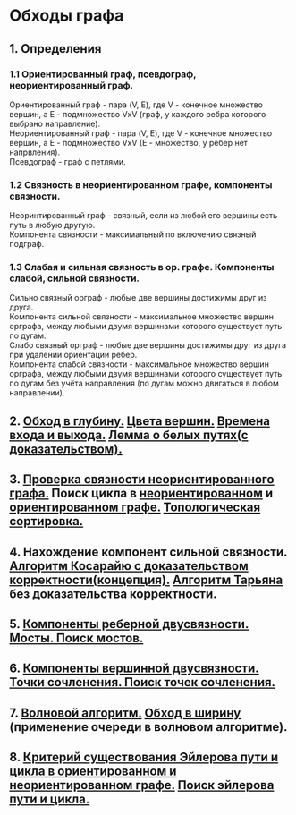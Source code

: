 
# Обходы графа
## 1. Определения
### 1.1 Ориентированный граф, псевдограф, неориентированный граф.
Ориентированный граф - пара (V, E), где V - конечное множество вершин, а E - подмножество VxV (граф, у каждого ребра которого выбрано направление).  
Неориентированный граф - пара (V, E), где V - конечное множество вершин, а E - подмножество VxV (E - множество, у рёбер нет напрвления).  
Псевдограф - граф с петлями.
### 1.2 Связность в неориентированном графе, компоненты связности. 
Неоринтированный граф - связный, если из любой его вершины есть путь в любую другую.  
Компонента связности - максимальный по включению связный подграф.
### 1.3 Слабая и сильная связность в ор. графе. Компоненты слабой, сильной связности.
Сильно связный орграф - любые две вершины достижимы друг из друга.  
Компонента сильной связности - максимальное множество вершин орграфа, между любыми двумя вершинами которого существует путь по дугам.  
Слабо связный орграф - любые две вершины достижимы друг из друга при удалении ориентации рёбер.  
Компонента слабой связности - максимальное множество вершин орграфа, между любыми двумя вершинами которого существует путь по дугам без учёта направления (по дугам можно двигаться в любом направлении).  
## 2. [Обход в глубину.](https://foxford.ru/wiki/informatika/algoritm-poiska-v-glubinu?ysclid=lral2i7bko674812959) [Цвета вершин.](https://neerc.ifmo.ru/wiki/index.php?title=%D0%9E%D0%B1%D1%85%D0%BE%D0%B4_%D0%B2_%D0%B3%D0%BB%D1%83%D0%B1%D0%B8%D0%BD%D1%83,_%D1%86%D0%B2%D0%B5%D1%82%D0%B0_%D0%B2%D0%B5%D1%80%D1%88%D0%B8%D0%BD) [Времена входа и выхода.](https://algorithmica.org/tg/dfs-plus?ysclid=lralfk6nf47276056) [Лемма о белых путях(с доказательством).](https://neerc.ifmo.ru/wiki/index.php?title=%D0%9B%D0%B5%D0%BC%D0%BC%D0%B0_%D0%BE_%D0%B1%D0%B5%D0%BB%D1%8B%D1%85_%D0%BF%D1%83%D1%82%D1%8F%D1%85) 
## 3. [Проверка связности неориентированного графа.](https://neerc.ifmo.ru/wiki/index.php?title=%D0%98%D1%81%D0%BF%D0%BE%D0%BB%D1%8C%D0%B7%D0%BE%D0%B2%D0%B0%D0%BD%D0%B8%D0%B5_%D0%BE%D0%B1%D1%85%D0%BE%D0%B4%D0%B0_%D0%B2_%D0%B3%D0%BB%D1%83%D0%B1%D0%B8%D0%BD%D1%83_%D0%B4%D0%BB%D1%8F_%D0%BF%D1%80%D0%BE%D0%B2%D0%B5%D1%80%D0%BA%D0%B8_%D1%81%D0%B2%D1%8F%D0%B7%D0%BD%D0%BE%D1%81%D1%82%D0%B8) Поиск цикла в [неориентированном](https://e-maxx.ru/algo/finding_cycle) и [ориентированном графе.](https://foxford.ru/wiki/informatika/algoritm-poiska-v-glubinu?ysclid=lral2i7bko674812959) [Топологическая сортировка.](https://algorithmica.org/tg/dfs-plus?ysclid=lralfk6nf47276056)
## 4. Нахождение компонент сильной связности. [Алгоритм Косарайю с доказательством корректности(концепция).](https://habr.com/ru/articles/537290/) [Алгоритм Тарьяна](https://habr.com/ru/articles/709096/) без доказательства корректности.
## 5. [Компоненты реберной двусвязности. Мосты. Поиск мостов.](https://e-maxx.ru/algo/bridge_searching)
## 6. [Компоненты вершинной двусвязности. Точки сочленения. Поиск точек сочленения.](https://e-maxx.ru/algo/cutpoints)
## 7. [Волновой алгоритм.](https://suvitruf.ru/2012/05/13/1176/volnovoj-algoritm-algoritm-li/?ysclid=lrap9080ug65323828) [Обход в ширину](https://habr.com/ru/articles/661577/) (применение очереди в волновом алгоритме).
## 8. [Критерий существования Эйлерова пути и цикла в ориентированном и неориентированном графе.](https://neerc.ifmo.ru/wiki/index.php?) [Поиск эйлерова пути и цикла.](title=%D0%90%D0%BB%D0%B3%D0%BE%D1%80%D0%B8%D1%82%D0%BC_%D0%BF%D0%BE%D1%81%D1%82%D1%80%D0%BE%D0%B5%D0%BD%D0%B8%D1%8F_%D0%AD%D0%B9%D0%BB%D0%B5%D1%80%D0%BE%D0%B2%D0%B0_%D1%86%D0%B8%D0%BA%D0%BB%D0%B0)
